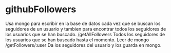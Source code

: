 # githubFollowers

Usa mongo para escribir en la base de datos cada vez que se buscan los seguidores de un usuario y tambien para encontrar todos los seguidores de los usuarios que se han buscado. 
/getAllFollowers Todos los seguidores de los usuarios que se han buscado hasta el momento. Leer de mongo
/getFollowers/:user Da los seguidores del usuario y los guarda en mongo.

